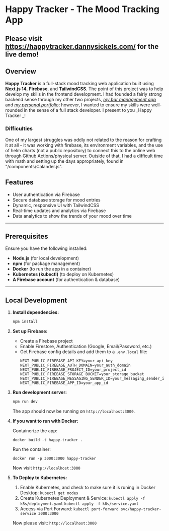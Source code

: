 # Happy Tracker - The Mood Tracking App  
  
## Please visit https://happytracker.dannysickels.com/ for the live demo!

## Overview

**Happy Tracker** is a full-stack mood tracking web application built using **Next.js 14**, **Firebase**, and **TailwindCSS**. The point of this project was to help develop my skills in the frontend development. I had founded a fairly strong backend sense through my other two projects, _[my bar management app](https://github.com/danielsickels/SmartBarLighting)_ and _[my personal portfolio](https://github.com/danielsickels/portfolio-website)_; however, I wanted to ensure my skills were well-rounded in the sense of a full stack developer. I present to you _Happy Tracker
_!  

### Difficulties  

One of my largest struggles was oddly not related to the reason for crafting it at all - it was working with firebase, its environment variables, and the use of helm charts (not a public repository) to connect this to the online web through Github Actions/physical server. Outside of that, I had a difficult time with math and setting up the days appropriately, found in "/components/Calander.js".

## Features

- User authentication via Firebase
- Secure database storage for mood entries
- Dynamic, responsive UI with TailwindCSS
- Real-time updates and analytics via Firebase
- Data analytics to show the trends of your mood over time

---

## **Prerequisites**

Ensure you have the following installed:

- **Node.js** (for local development)
- **npm** (for package management)
- **Docker** (to run the app in a container)
- **Kubernetes (kubectl)** (to deploy on Kubernetes)
- **A Firebase account** (for authentication & database)

---

## **Local Development**

1. **Install dependencies:**

   ```sh
   npm install

   ```

2. **Set up Firebase:**

   - Create a Firebase project
   - Enable Firestore, Authentication (Google, Email/Password, etc.)
   - Get Firebase config details and add them to a `.env.local` file:
     ```env
     NEXT_PUBLIC_FIREBASE_API_KEY=your_api_key
     NEXT_PUBLIC_FIREBASE_AUTH_DOMAIN=your_auth_domain
     NEXT_PUBLIC_FIREBASE_PROJECT_ID=your_project_id
     NEXT_PUBLIC_FIREBASE_STORAGE_BUCKET=your_storage_bucket
     NEXT_PUBLIC_FIREBASE_MESSAGING_SENDER_ID=your_messaging_sender_id
     NEXT_PUBLIC_FIREBASE_APP_ID=your_app_id
     ```

3. **Run development server:**

   ```sh
   npm run dev
   ```

   The app should now be running on `http://localhost:3000`.

4. **If you want to run with Docker:**

   Containerize the app:

   ```
   docker build -t happy-tracker .
   ```

   Run the container:

   ```
   docker run -p 3000:3000 happy-tracker
   ```

   Now visit `http://localhost:3000`

5. **To Deploy to Kubernetes:**

   1. Enable Kubernetes, and check to make sure it is runing in Docker Desktop:
      `kubectl get nodes`
   2. Create Kubernetes Deployment & Service:
      `kubectl apply -f k8s/deployment.yaml`
      `kubectl apply -f k8s/service.yaml`
   3. Access via Port Forward:
      `kubectl port-forward svc/happy-tracker-service 3000:3000`

   Now please visit: `http://localhost:3000`
